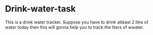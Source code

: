 # Drink-water-task
This is a drink water tracker.
Suppose you have to drink atleast 2 litre of water today then this will gonna help you to track the liters of wwater.

